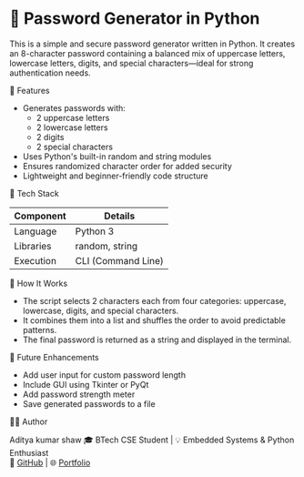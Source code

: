 # 🔐 Password Generator in Python

This is a simple and secure password generator written in Python. It creates an 8-character password containing a balanced mix of uppercase letters, lowercase letters, digits, and special characters—ideal for strong authentication needs.

📌 Features

- Generates passwords with:
  - 2 uppercase letters
  - 2 lowercase letters
  - 2 digits
  - 2 special characters
- Uses Python's built-in random and string modules
- Ensures randomized character order for added security
- Lightweight and beginner-friendly code structure

🧰 Tech Stack

| Component     | Details                |
|---------------|------------------------|
| Language      | Python 3               |
| Libraries     | random, string         |
| Execution     | CLI (Command Line)     |

🧠 How It Works

- The script selects 2 characters each from four categories: uppercase, lowercase, digits, and special characters.
- It combines them into a list and shuffles the order to avoid predictable patterns.
- The final password is returned as a string and displayed in the terminal.

🎯 Future Enhancements

- Add user input for custom password length
- Include GUI using Tkinter or PyQt
- Add password strength meter
- Save generated passwords to a file

🙋‍♂ Author

Aditya kumar shaw
🎓 BTech CSE Student | 💡 Embedded Systems & Python Enthusiast  
🔗 [GitHub](https://github.com/AdityaTechie) | 🌐 [Portfolio](https://aditya-portfolio.netlify.app)
